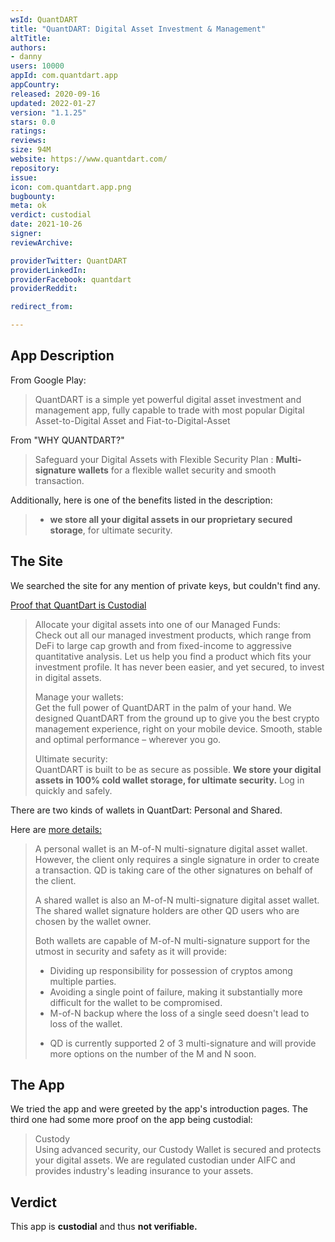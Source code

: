 ```yaml
---
wsId: QuantDART
title: "QuantDART: Digital Asset Investment & Management"
altTitle: 
authors:
- danny
users: 10000
appId: com.quantdart.app
appCountry: 
released: 2020-09-16
updated: 2022-01-27
version: "1.1.25"
stars: 0.0
ratings: 
reviews: 
size: 94M
website: https://www.quantdart.com/
repository: 
issue: 
icon: com.quantdart.app.png
bugbounty: 
meta: ok
verdict: custodial
date: 2021-10-26
signer: 
reviewArchive:

providerTwitter: QuantDART
providerLinkedIn: 
providerFacebook: quantdart
providerReddit: 

redirect_from:

---
```


## App Description

From Google Play:

> QuantDART is a simple yet powerful digital asset investment and management app, fully capable to trade with most popular Digital Asset-to-Digital Asset and Fiat-to-Digital-Asset

From "WHY QUANTDART?"

> Safeguard your Digital Assets with Flexible Security Plan : **Multi-signature wallets** for a flexible wallet security and smooth transaction.

Additionally, here is one of the benefits listed in the description:

> - **we store all your digital assets in our proprietary secured storage**, for ultimate security.

## The Site

We searched the site for any mention of private keys, but couldn't find any.

[Proof that QuantDart is Custodial](https://support.quantdart.com/support/solutions/articles/60000670737-why-should-i-use-quantdart-)

> Allocate your digital assets into one of our Managed Funds:<br>
> Check out all our managed investment products, which range from DeFi to large cap growth and from fixed-income to aggressive quantitative analysis. Let us help you find a product which fits your investment profile. It has never been easier, and yet secured, to invest in digital assets.
>
> Manage your wallets:<br>
> Get the full power of QuantDART in the palm of your hand. We designed QuantDART from the ground up to give you the best crypto management experience, right on your mobile device. Smooth, stable and optimal performance – wherever you go.
>
> Ultimate security:<br>
> QuantDART is built to be as secure as possible. **We store your digital assets in 100% cold wallet storage, for ultimate security.** Log in quickly and safely.

There are two kinds of wallets in QuantDart: Personal and Shared.

Here are [more details:](https://support.quantdart.com/support/solutions/articles/60000676364-what-is-personal-wallet-what-is-shared-wallet-)

> A personal wallet is an M-of-N multi-signature digital asset wallet. However, the client only requires a single signature in order to create a transaction. QD is taking care of the other signatures on behalf of the client.
> 
> A shared wallet is also an M-of-N multi-signature digital asset wallet. The shared wallet signature holders are other QD users who are chosen by the wallet owner.
>
> Both wallets are capable of M-of-N multi-signature support for the utmost in security and safety as it will provide:
> - Dividing up responsibility for possession of cryptos among multiple parties.
> - Avoiding a single point of failure, making it substantially more difficult for the wallet to be compromised.
> - M-of-N backup where the loss of a single seed doesn't lead to loss of the wallet.
> * QD is currently supported 2 of 3 multi-signature and will provide more options on the number of the M and N soon.

## The App

We tried the app and were greeted by the app's introduction pages. The third one had some more proof on the app being custodial:

> Custody <br>
> Using advanced security, our Custody Wallet is secured and protects your digital assets. We are regulated custodian under AIFC and provides industry's leading insurance to your assets.

## Verdict

This app is **custodial** and thus **not verifiable.**
